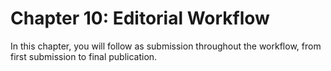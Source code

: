 # Chapter 10: Editorial Workflow

In this chapter, you will follow as submission throughout the workflow, from first submission to final publication.